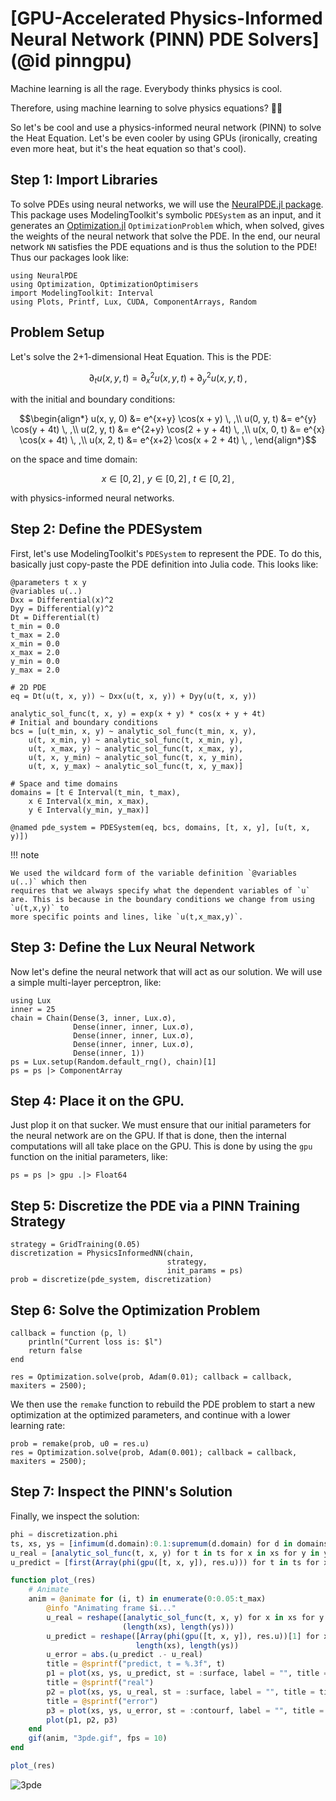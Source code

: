 # [GPU-Accelerated Physics-Informed Neural Network (PINN) PDE Solvers](@id pinngpu)

Machine learning is all the rage. Everybody thinks physics is cool.

Therefore, using machine learning to solve physics equations? 🧠💥

So let's be cool and use a physics-informed neural network (PINN) to solve the Heat
Equation. Let's be even cooler by using GPUs (ironically, creating even more heat, but
it's the heat equation so that's cool).

## Step 1: Import Libraries

To solve PDEs using neural networks, we will use the
[NeuralPDE.jl package](https://neuralpde.sciml.ai/stable/). This package uses
ModelingToolkit's symbolic `PDESystem` as an input, and it generates an
[Optimization.jl](https://docs.sciml.ai/Optimization/stable/) `OptimizationProblem` which,
when solved, gives the weights of the neural network that solve the PDE. In the end, our
neural network `NN` satisfies the PDE equations and is thus the solution to the PDE! Thus
our packages look like:

```@example pinn
using NeuralPDE
using Optimization, OptimizationOptimisers
import ModelingToolkit: Interval
using Plots, Printf, Lux, CUDA, ComponentArrays, Random
```

## Problem Setup

Let's solve the 2+1-dimensional Heat Equation. This is the PDE:

```math
∂_t u(x, y, t) = ∂^2_x u(x, y, t) + ∂^2_y u(x, y, t) \, ,
```

with the initial and boundary conditions:

```math
\begin{align*}
u(x, y, 0) &= e^{x+y} \cos(x + y)      \, ,\\
u(0, y, t) &= e^{y}   \cos(y + 4t)     \, ,\\
u(2, y, t) &= e^{2+y} \cos(2 + y + 4t) \, ,\\
u(x, 0, t) &= e^{x}   \cos(x + 4t)     \, ,\\
u(x, 2, t) &= e^{x+2} \cos(x + 2 + 4t) \, ,
\end{align*}
```

on the space and time domain:

```math
x \in [0, 2] \, ,\ y \in [0, 2] \, , \ t \in [0, 2] \, ,
```

with physics-informed neural networks.

## Step 2: Define the PDESystem

First, let's use ModelingToolkit's `PDESystem` to represent the PDE. To do this, basically
just copy-paste the PDE definition into Julia code. This looks like:

```@example pinn
@parameters t x y
@variables u(..)
Dxx = Differential(x)^2
Dyy = Differential(y)^2
Dt = Differential(t)
t_min = 0.0
t_max = 2.0
x_min = 0.0
x_max = 2.0
y_min = 0.0
y_max = 2.0

# 2D PDE
eq = Dt(u(t, x, y)) ~ Dxx(u(t, x, y)) + Dyy(u(t, x, y))

analytic_sol_func(t, x, y) = exp(x + y) * cos(x + y + 4t)
# Initial and boundary conditions
bcs = [u(t_min, x, y) ~ analytic_sol_func(t_min, x, y),
    u(t, x_min, y) ~ analytic_sol_func(t, x_min, y),
    u(t, x_max, y) ~ analytic_sol_func(t, x_max, y),
    u(t, x, y_min) ~ analytic_sol_func(t, x, y_min),
    u(t, x, y_max) ~ analytic_sol_func(t, x, y_max)]

# Space and time domains
domains = [t ∈ Interval(t_min, t_max),
    x ∈ Interval(x_min, x_max),
    y ∈ Interval(y_min, y_max)]

@named pde_system = PDESystem(eq, bcs, domains, [t, x, y], [u(t, x, y)])
```

!!! note
    
    We used the wildcard form of the variable definition `@variables u(..)` which then
    requires that we always specify what the dependent variables of `u` are. This is because in the boundary conditions we change from using `u(t,x,y)` to
    more specific points and lines, like `u(t,x_max,y)`.

## Step 3: Define the Lux Neural Network

Now let's define the neural network that will act as our solution. We will use a simple
multi-layer perceptron, like:

```@example pinn
using Lux
inner = 25
chain = Chain(Dense(3, inner, Lux.σ),
              Dense(inner, inner, Lux.σ),
              Dense(inner, inner, Lux.σ),
              Dense(inner, inner, Lux.σ),
              Dense(inner, 1))
ps = Lux.setup(Random.default_rng(), chain)[1]
ps = ps |> ComponentArray
```

## Step 4: Place it on the GPU.

Just plop it on that sucker. We must ensure that our initial parameters for the neural
network are on the GPU. If that is done, then the internal computations will all take place
on the GPU. This is done by using the `gpu` function on the initial parameters, like:

```@example pinn
ps = ps |> gpu .|> Float64
```

## Step 5: Discretize the PDE via a PINN Training Strategy

```@example pinn
strategy = GridTraining(0.05)
discretization = PhysicsInformedNN(chain,
                                   strategy,
                                   init_params = ps)
prob = discretize(pde_system, discretization)
```

## Step 6: Solve the Optimization Problem

```@example pinn
callback = function (p, l)
    println("Current loss is: $l")
    return false
end

res = Optimization.solve(prob, Adam(0.01); callback = callback, maxiters = 2500);
```

We then use the `remake` function to rebuild the PDE problem to start a new
optimization at the optimized parameters, and continue with a lower learning rate:

```@example pinn
prob = remake(prob, u0 = res.u)
res = Optimization.solve(prob, Adam(0.001); callback = callback, maxiters = 2500);
```

## Step 7: Inspect the PINN's Solution

Finally, we inspect the solution:

```julia
phi = discretization.phi
ts, xs, ys = [infimum(d.domain):0.1:supremum(d.domain) for d in domains]
u_real = [analytic_sol_func(t, x, y) for t in ts for x in xs for y in ys]
u_predict = [first(Array(phi(gpu([t, x, y]), res.u))) for t in ts for x in xs for y in ys]

function plot_(res)
    # Animate
    anim = @animate for (i, t) in enumerate(0:0.05:t_max)
        @info "Animating frame $i..."
        u_real = reshape([analytic_sol_func(t, x, y) for x in xs for y in ys],
                         (length(xs), length(ys)))
        u_predict = reshape([Array(phi(gpu([t, x, y]), res.u))[1] for x in xs for y in ys],
                            length(xs), length(ys))
        u_error = abs.(u_predict .- u_real)
        title = @sprintf("predict, t = %.3f", t)
        p1 = plot(xs, ys, u_predict, st = :surface, label = "", title = title)
        title = @sprintf("real")
        p2 = plot(xs, ys, u_real, st = :surface, label = "", title = title)
        title = @sprintf("error")
        p3 = plot(xs, ys, u_error, st = :contourf, label = "", title = title)
        plot(p1, p2, p3)
    end
    gif(anim, "3pde.gif", fps = 10)
end

plot_(res)
```

![3pde](https://user-images.githubusercontent.com/12683885/129949743-9471d230-c14f-4105-945f-6bc52677d40e.gif)
